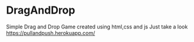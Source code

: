 # DragAndDrop
Simple Drag and Drop Game created using html,css and js
Just take a look https://pullandpush.herokuapp.com/
